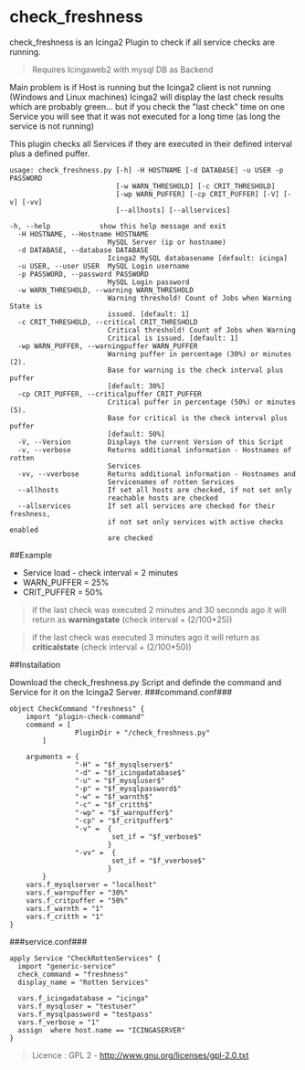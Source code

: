 # check_freshness

check_freshness is an Icinga2 Plugin to check if all service checks are running. 
> Requires Icingaweb2 with mysql DB as Backend

Main problem is if Host is running but the Icinga2 client is not running (Windows and Linux machines) Icinga2 will display the last check results which are probably green... but if you check the "last check" time on one Service you will see that it was not executed for a long time (as long the service is not running)

This plugin checks all Services if they are executed in their defined interval plus a defined puffer.

```
usage: check_freshness.py [-h] -H HOSTNAME [-d DATABASE] -u USER -p PASSWORD
                          [-w WARN_THRESHOLD] [-c CRIT_THRESHOLD]
                          [-wp WARN_PUFFER] [-cp CRIT_PUFFER] [-V] [-v] [-vv]
                          [--allhosts] [--allservices]
                          
-h, --help            show this help message and exit
  -H HOSTNAME, --Hostname HOSTNAME
                        MySQL Server (ip or hostname)
  -d DATABASE, --database DATABASE
                        Icinga2 MySQL databasename [default: icinga]
  -u USER, --user USER  MySQL Login username
  -p PASSWORD, --password PASSWORD
                        MySQL Login password
  -w WARN_THRESHOLD, --warning WARN_THRESHOLD
                        Warning threshold! Count of Jobs when Warning State is
                        issued. [default: 1]
  -c CRIT_THRESHOLD, --critical CRIT_THRESHOLD
                        Critical threshold! Count of Jobs when Warning
                        Critical is issued. [default: 1]
  -wp WARN_PUFFER, --warningpuffer WARN_PUFFER
                        Warning puffer in percentage (30%) or minutes (2).
                        Base for warning is the check interval plus puffer
                        [default: 30%]
  -cp CRIT_PUFFER, --criticalpuffer CRIT_PUFFER
                        Critical puffer in percentage (50%) or minutes (5).
                        Base for critical is the check interval plus puffer
                        [default: 50%]
  -V, --Version         Displays the current Version of this Script
  -v, --verbose         Returns additional information - Hostnames of rotten
                        Services
  -vv, --vverbose       Returns additional information - Hostnames and
                        Servicenames of rotten Services
  --allhosts            If set all hosts are checked, if not set only
                        reachable hosts are checked
  --allservices         If set all services are checked for their freshness,
                        if not set only services with active checks enabled
                        are checked
```
##Example

* Service load - check interval = 2 minutes
* WARN_PUFFER = 25%
* CRIT_PUFFER = 50%

> if the last check was executed 2 minutes and 30 seconds ago it will return as **warningstate** (check interval + (2/100*25))

> if the last check was executed 3 minutes ago it will return as **criticalstate** (check interval + (2/100*50))

##Installation

Download the check_freshness.py Script and definde the command and Service for it on the Icinga2 Server.
###command.conf###
```
object CheckCommand "freshness" {
    import "plugin-check-command"
    command = [
                PluginDir + "/check_freshness.py"
        ]

    arguments = {
                "-H" = "$f_mysqlserver$"
                "-d" = "$f_icingadatabase$"
                "-u" = "$f_mysqluser$"
                "-p" = "$f_mysqlpassword$"
                "-w" = "$f_warnth$"
                "-c" = "$f_critth$"
                "-wp" = "$f_warnpuffer$"
                "-cp" = "$f_critpuffer$"
                "-v" =  {
                         set_if = "$f_verbose$"
                        }
                "-vv" =  {
                         set_if = "$f_vverbose$"
                        }
        }
    vars.f_mysqlserver = "localhost"
    vars.f_warnpuffer = "30%"
    vars.f_critpuffer = "50%"
    vars.f_warnth = "1"
    vars.f_critth = "1"
}

```
###service.conf###
```
apply Service "CheckRottenServices" {
  import "generic-service"
  check_command = "freshness"
  display_name = "Rotten Services"

  vars.f_icingadatabase = "icinga"
  vars.f_mysqluser = "testuser"
  vars.f_mysqlpassword = "testpass"
  vars.f_verbose = "1"
  assign  where host.name == "ICINGASERVER"
}

```

>Licence : GPL 2 - http://www.gnu.org/licenses/gpl-2.0.txt

